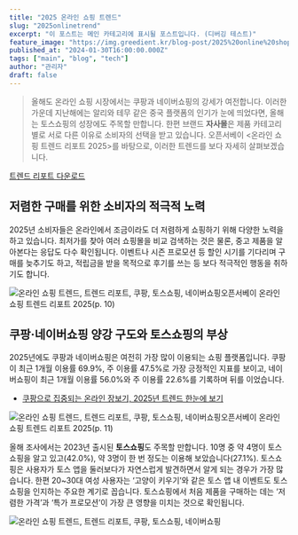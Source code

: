 ```yaml
---
title: "2025 온라인 쇼핑 트렌드"
slug: "2025onlinetrend"
excerpt: "이 포스트는 메인 카테고리에 표시될 포스트입니다. (디버깅 테스트)"
feature_image: "https://img.greedient.kr/blog-post/2025%20online%20shopping%20trend/opensurvey_trend_online_shopping_2025-10.png.webp"
published_at: "2024-01-30T16:00:00.000Z"
tags: ["main", "blog", "tech"]
author: "관리자"
draft: false
---
```


> 올해도 온라인 쇼핑 시장에서는 쿠팡과 네이버쇼핑의 강세가 여전합니다. 이러한 가운데 지난해에는 알리와 테무 같은 중국 플랫폼의 인기가 눈에 띄었다면, 올해는 토스쇼핑의 성장에도 주목할 만합니다. 한편 브랜드 **자사몰**은 제품 카테고리별로 서로 다른 이유로 소비자의 선택을 받고 있습니다. 오픈서베이 <온라인 쇼핑 트렌드 리포트 2025>를 바탕으로, 이러한 트렌드를 보다 자세히 살펴보겠습니다.

[트렌드 리포트 다운로드](https://contents.opensurvey.io/form-online-shopping-2025)

## 저렴한 구매를 위한 소비자의 적극적 노력

2025년 소비자들은 온라인에서 조금이라도 더 저렴하게 쇼핑하기 위해 다양한 노력을 하고 있습니다. 최저가를 찾아 여러 쇼핑몰을 비교 검색하는 것은 물론, 중고 제품을 알아본다는 응답도 다수 확인됩니다. 이벤트나 시즌 프로모션 등 할인 시기를 기다리며 구매를 늦추기도 하고, 적립금을 받을 목적으로 후기를 쓰는 등 보다 적극적인 행동을 취하기도 합니다. 

![온라인 쇼핑 트렌드, 트렌드 리포트, 쿠팡, 토스쇼핑, 네이버쇼핑](https://img.greedient.kr/blog-post/2025%20online%20shopping%20trend/opensurvey_trend_online_shopping_2025-10.png.webp)오픈서베이 온라인 쇼핑 트렌드 리포트 2025(p. 10)

## 쿠팡·네이버쇼핑 양강 구도와 토스쇼핑의 부상

2025년에도 쿠팡과 네이버쇼핑은 여전히 가장 많이 이용되는 쇼핑 플랫폼입니다. 쿠팡이 최근 1개월 이용률 69.9%, 주 이용률 47.5%로 가장 긍정적인 지표를 보이고, 네이버쇼핑이 최근 1개월 이용률 56.0%와 주 이용률 22.6%를 기록하며 뒤를 이었습니다. 

- [쿠팡으로 집중되는 온라인 장보기, 2025년 트렌드 한눈에 보기](https://blog.opensurvey.co.kr/article/online-grocery-2025-2/)

![온라인 쇼핑 트렌드, 트렌드 리포트, 쿠팡, 토스쇼핑, 네이버쇼핑](https://img.greedient.kr/blog-post/2025%20online%20shopping%20trend/opensurvey_trend_online_shopping_2025-11.png.webp)오픈서베이 온라인 쇼핑 트렌드 리포트 2025(p. 11)

올해 조사에서는 2023년 출시된 **토스쇼핑**도 주목할 만합니다. 10명 중 약 4명이 토스쇼핑을 알고 있고(42.0%), 약 3명이 한 번 정도는 이용해 보았습니다(27.1%). 토스쇼핑은 사용자가 토스 앱을 둘러보다가 자연스럽게 발견하면서 알게 되는 경우가 가장 많습니다. 한편 20~30대 여성 사용자는 ‘고양이 키우기’와 같은 토스 앱 내 이벤트도 토스쇼핑을 인지하는 주요한 계기로 꼽습니다. 토스쇼핑에서 처음 제품을 구매하는 데는 ‘저렴한 가격’과 ‘특가 프로모션’이 가장 큰 영향을 미치는 것으로 확인됩니다.

![온라인 쇼핑 트렌드, 트렌드 리포트, 쿠팡, 토스쇼핑, 네이버쇼핑](https://img.greedient.kr/blog-post/2025%20online%20shopping%20trend/opensurvey_trend_online_shopping_2025-13.png.webp)
